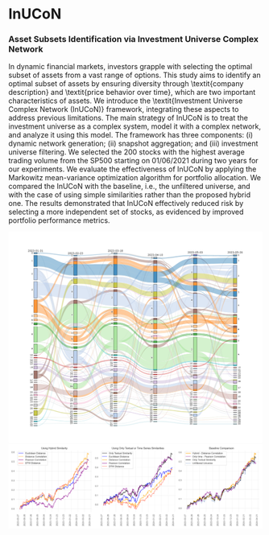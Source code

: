 # InUCoN

<h3>Asset Subsets Identification via Investment Universe 
Complex Network</h3>

In dynamic financial markets, investors grapple with selecting the optimal subset of assets from a vast range of options. This study aims to identify an optimal subset of assets by ensuring diversity through \textit{company description} and \textit{price behavior over time}, which are two important characteristics of assets. We introduce the \textit{Investment Universe Complex Network (InUCoN)} framework, integrating these aspects to address previous limitations. The main strategy of InUCoN is to treat the investment universe as a complex system, model it with a complex network, and analyze it using this model. The framework has three components: (i) dynamic network generation; (ii) snapshot aggregation; and (iii) investment universe filtering. We selected the 200 stocks with the highest average trading volume from the SP500 starting on 01/06/2021 during two years for our experiments. We evaluate the effectiveness of InUCoN by applying the Markowitz mean-variance optimization algorithm for portfolio allocation. We compared the InUCoN with the baseline, i.e., the unfiltered universe, and with the case of using simple similarities rather than the proposed hybrid one. The results demonstrated that InUCoN effectively reduced risk by selecting a more independent set of stocks, as evidenced by improved portfolio performance metrics.

<img src="figures/commune_flow_hybrid.png"></img>
<img src="figures/allocation_results_sp.png"></img>